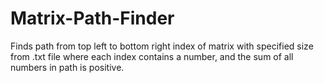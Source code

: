 # Matrix-Path-Finder
Finds path from top left to bottom right index of matrix with specified size from .txt file where each index contains a number, and the sum of all numbers in path is positive.
